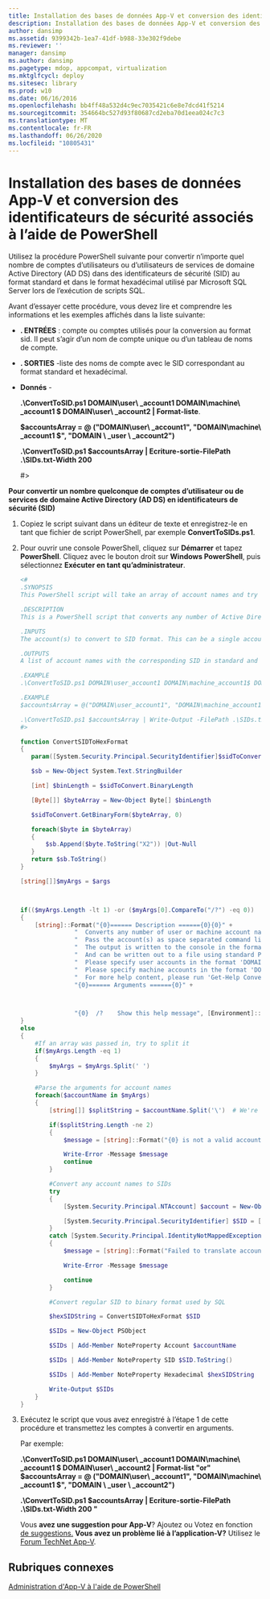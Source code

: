```yaml
---
title: Installation des bases de données App-V et conversion des identificateurs de sécurité associés à l’aide de PowerShell
description: Installation des bases de données App-V et conversion des identificateurs de sécurité associés à l’aide de PowerShell
author: dansimp
ms.assetid: 9399342b-1ea7-41df-b988-33e302f9debe
ms.reviewer: ''
manager: dansimp
ms.author: dansimp
ms.pagetype: mdop, appcompat, virtualization
ms.mktglfcycl: deploy
ms.sitesec: library
ms.prod: w10
ms.date: 06/16/2016
ms.openlocfilehash: bb4ff48a532d4c9ec7035421c6e8e7dcd41f5214
ms.sourcegitcommit: 354664bc527d93f80687cd2eba70d1eea024c7c3
ms.translationtype: MT
ms.contentlocale: fr-FR
ms.lasthandoff: 06/26/2020
ms.locfileid: "10805431"
---
```

# Installation des bases de données App-V et conversion des identificateurs de sécurité associés à l’aide de PowerShell


Utilisez la procédure PowerShell suivante pour convertir n’importe quel nombre de comptes d’utilisateurs ou d’utilisateurs de services de domaine Active Directory (AD DS) dans des identificateurs de sécurité (SID) au format standard et dans le format hexadécimal utilisé par Microsoft SQL Server lors de l’exécution de scripts SQL.

Avant d’essayer cette procédure, vous devez lire et comprendre les informations et les exemples affichés dans la liste suivante:

-   **. ENTRÉES** : compte ou comptes utilisés pour la conversion au format sid. Il peut s’agir d’un nom de compte unique ou d’un tableau de noms de compte.

-   **. SORTIES** -liste des noms de compte avec le SID correspondant au format standard et hexadécimal.

-   **Donnés** -

    **.\\ConvertToSID.ps1 DOMAIN\\user\ _account1 DOMAIN\\machine\ _account1 $ DOMAIN\\user\ _account2 | Format-liste**.

    **$accountsArray = @ ("DOMAIN\\user\ _account1", "DOMAIN\\machine\ _account1 $", "DOMAIN \ _user \ _account2")**

    **.\\ConvertToSID.ps1 $accountsArray | Ecriture-sortie-FilePath .\\SIDs.txt-Width 200**

    \#&gt;

**Pour convertir un nombre quelconque de comptes d’utilisateur ou de services de domaine Active Directory (AD DS) en identificateurs de sécurité (SID)**

1. Copiez le script suivant dans un éditeur de texte et enregistrez-le en tant que fichier de script PowerShell, par exemple **ConvertToSIDs.ps1**.

2. Pour ouvrir une console PowerShell, cliquez sur **Démarrer** et tapez **PowerShell**. Cliquez avec le bouton droit sur **Windows PowerShell**, puis sélectionnez **Exécuter en tant qu’administrateur**.

   ```powershell
   <#
   .SYNOPSIS
   This PowerShell script will take an array of account names and try to convert each of them to the corresponding SID in standard and hexadecimal formats.

   .DESCRIPTION
   This is a PowerShell script that converts any number of Active Directory (AD) user or machine accounts into formatted Security Identifiers (SIDs) both in the standard format and in the hexadecimal format used by SQL server when running SQL scripts.

   .INPUTS
   The account(s) to convert to SID format. This can be a single account name or an array of account names. Please see examples below.

   .OUTPUTS
   A list of account names with the corresponding SID in standard and hexadecimal formats

   .EXAMPLE
   .\ConvertToSID.ps1 DOMAIN\user_account1 DOMAIN\machine_account1$ DOMAIN\user_account2 | Format-List

   .EXAMPLE
   $accountsArray = @("DOMAIN\user_account1", "DOMAIN\machine_account1$", "DOMAIN_user_account2")

   .\ConvertToSID.ps1 $accountsArray | Write-Output -FilePath .\SIDs.txt -Width 200
   #>

   function ConvertSIDToHexFormat
   {
      param([System.Security.Principal.SecurityIdentifier]$sidToConvert)

      $sb = New-Object System.Text.StringBuilder

      [int] $binLength = $sidToConvert.BinaryLength

      [Byte[]] $byteArray = New-Object Byte[] $binLength

      $sidToConvert.GetBinaryForm($byteArray, 0)

      foreach($byte in $byteArray)
      {
          $sb.Append($byte.ToString("X2")) |Out-Null
      }
      return $sb.ToString()
   }

   [string[]]$myArgs = $args



   if(($myArgs.Length -lt 1) -or ($myArgs[0].CompareTo("/?") -eq 0))
   {
       [string]::Format("{0}====== Description ======{0}{0}" +
                  "  Converts any number of user or machine account names to string and hexadecimal SIDs.{0}" +
                  "  Pass the account(s) as space separated command line parameters. (For example 'ConvertToSID.exe DOMAIN\\Account1 DOMAIN\\Account2 ...'){0}" +
                  "  The output is written to the console in the format 'Account name    SID as string   SID as hexadecimal'{0}" +
                  "  And can be written out to a file using standard PowerShell redirection{0}" +
                  "  Please specify user accounts in the format 'DOMAIN\username'{0}" +
                  "  Please specify machine accounts in the format 'DOMAIN\machinename$'{0}" +
                  "  For more help content, please run 'Get-Help ConvertToSID.ps1'{0}" +
                  "{0}====== Arguments ======{0}" +



                  "{0}  /?    Show this help message", [Environment]::NewLine)
   }
   else
   {
       #If an array was passed in, try to split it
       if($myArgs.Length -eq 1)
       {
           $myArgs = $myArgs.Split(' ')
       }

       #Parse the arguments for account names
       foreach($accountName in $myArgs)
       {
           [string[]] $splitString = $accountName.Split('\')  # We're looking for the format "DOMAIN\Account" so anything that does not match, we reject

           if($splitString.Length -ne 2)
           {
               $message = [string]::Format("{0} is not a valid account name. Expected format 'Domain\username' for user accounts or 'DOMAIN\machinename$' for machine accounts.", $accountName)

               Write-Error -Message $message
               continue
           }

           #Convert any account names to SIDs
           try
           {
               [System.Security.Principal.NTAccount] $account = New-Object System.Security.Principal.NTAccount($splitString[0], $splitString[1])

               [System.Security.Principal.SecurityIdentifier] $SID = [System.Security.Principal.SecurityIdentifier]($account.Translate([System.Security.Principal.SecurityIdentifier]))
           }
           catch [System.Security.Principal.IdentityNotMappedException]
           {
               $message = [string]::Format("Failed to translate account object '{0}' to a SID. Please verify that this is a valid user or machine account.", $account.ToString())

               Write-Error -Message $message

               continue
           }

           #Convert regular SID to binary format used by SQL

           $hexSIDString = ConvertSIDToHexFormat $SID

           $SIDs = New-Object PSObject

           $SIDs | Add-Member NoteProperty Account $accountName

           $SIDs | Add-Member NoteProperty SID $SID.ToString()

           $SIDs | Add-Member NoteProperty Hexadecimal $hexSIDString

           Write-Output $SIDs
       }
   }
   ```

3. Exécutez le script que vous avez enregistré à l’étape 1 de cette procédure et transmettez les comptes à convertir en arguments.

   Par exemple:

   **.\\ConvertToSID.ps1 DOMAIN\\user\ _account1 DOMAIN\\machine\ _account1 $ DOMAIN\\user\ _account2 | Format-list "or" $accountsArray = @ ("DOMAIN\\user\ _account1", "DOMAIN\\machine\ _account1 $", "DOMAIN \ _user \ _account2")**

   **.\\ConvertToSID.ps1 $accountsArray | Ecriture-sortie-FilePath .\\SIDs.txt-Width 200 "**

   Vous **avez une suggestion pour App-V**? Ajoutez ou Votez en fonction [de suggestions.](http://appv.uservoice.com/forums/280448-microsoft-application-virtualization) **Vous avez un problème lié à l’application-V?** Utilisez le [Forum TechNet App-V](https://social.technet.microsoft.com/Forums/home?forum=mdopappv).

## Rubriques connexes


[Administration d'App-V à l'aide de PowerShell](administering-app-v-by-using-powershell.md)
